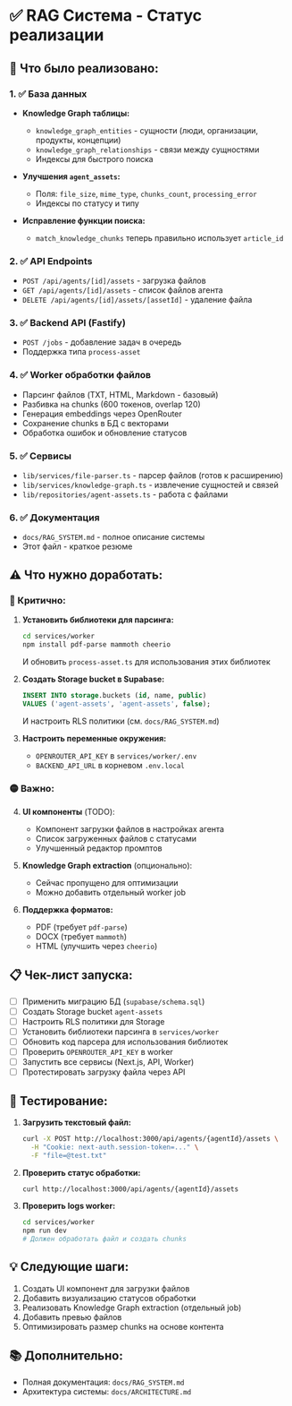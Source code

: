 # ✅ RAG Система - Статус реализации

## 🎯 Что было реализовано:

### 1. ✅ База данных
- **Knowledge Graph таблицы:**
  - `knowledge_graph_entities` - сущности (люди, организации, продукты, концепции)
  - `knowledge_graph_relationships` - связи между сущностями
  - Индексы для быстрого поиска

- **Улучшения `agent_assets`:**
  - Поля: `file_size`, `mime_type`, `chunks_count`, `processing_error`
  - Индексы по статусу и типу

- **Исправление функции поиска:**
  - `match_knowledge_chunks` теперь правильно использует `article_id`

### 2. ✅ API Endpoints
- `POST /api/agents/[id]/assets` - загрузка файлов
- `GET /api/agents/[id]/assets` - список файлов агента
- `DELETE /api/agents/[id]/assets/[assetId]` - удаление файла

### 3. ✅ Backend API (Fastify)
- `POST /jobs` - добавление задач в очередь
- Поддержка типа `process-asset`

### 4. ✅ Worker обработки файлов
- Парсинг файлов (TXT, HTML, Markdown - базовый)
- Разбивка на chunks (600 токенов, overlap 120)
- Генерация embeddings через OpenRouter
- Сохранение chunks в БД с векторами
- Обработка ошибок и обновление статусов

### 5. ✅ Сервисы
- `lib/services/file-parser.ts` - парсер файлов (готов к расширению)
- `lib/services/knowledge-graph.ts` - извлечение сущностей и связей
- `lib/repositories/agent-assets.ts` - работа с файлами

### 6. ✅ Документация
- `docs/RAG_SYSTEM.md` - полное описание системы
- Этот файл - краткое резюме

## ⚠️ Что нужно доработать:

### 🔴 Критично:

1. **Установить библиотеки для парсинга:**
   ```bash
   cd services/worker
   npm install pdf-parse mammoth cheerio
   ```
   И обновить `process-asset.ts` для использования этих библиотек

2. **Создать Storage bucket в Supabase:**
   ```sql
   INSERT INTO storage.buckets (id, name, public)
   VALUES ('agent-assets', 'agent-assets', false);
   ```
   И настроить RLS политики (см. `docs/RAG_SYSTEM.md`)

3. **Настроить переменные окружения:**
   - `OPENROUTER_API_KEY` в `services/worker/.env`
   - `BACKEND_API_URL` в корневом `.env.local`

### 🟡 Важно:

4. **UI компоненты** (TODO):
   - Компонент загрузки файлов в настройках агента
   - Список загруженных файлов с статусами
   - Улучшенный редактор промптов

5. **Knowledge Graph extraction** (опционально):
   - Сейчас пропущено для оптимизации
   - Можно добавить отдельный worker job

6. **Поддержка форматов:**
   - PDF (требует `pdf-parse`)
   - DOCX (требует `mammoth`)
   - HTML (улучшить через `cheerio`)

## 📋 Чек-лист запуска:

- [ ] Применить миграцию БД (`supabase/schema.sql`)
- [ ] Создать Storage bucket `agent-assets`
- [ ] Настроить RLS политики для Storage
- [ ] Установить библиотеки парсинга в `services/worker`
- [ ] Обновить код парсера для использования библиотек
- [ ] Проверить `OPENROUTER_API_KEY` в worker
- [ ] Запустить все сервисы (Next.js, API, Worker)
- [ ] Протестировать загрузку файла через API

## 🧪 Тестирование:

1. **Загрузить текстовый файл:**
   ```bash
   curl -X POST http://localhost:3000/api/agents/{agentId}/assets \
     -H "Cookie: next-auth.session-token=..." \
     -F "file=@test.txt"
   ```

2. **Проверить статус обработки:**
   ```bash
   curl http://localhost:3000/api/agents/{agentId}/assets
   ```

3. **Проверить logs worker:**
   ```bash
   cd services/worker
   npm run dev
   # Должен обработать файл и создать chunks
   ```

## 💡 Следующие шаги:

1. Создать UI компонент для загрузки файлов
2. Добавить визуализацию статусов обработки
3. Реализовать Knowledge Graph extraction (отдельный job)
4. Добавить превью файлов
5. Оптимизировать размер chunks на основе контента

## 📚 Дополнительно:

- Полная документация: `docs/RAG_SYSTEM.md`
- Архитектура системы: `docs/ARCHITECTURE.md`



